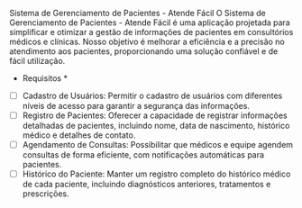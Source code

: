 Sistema de Gerenciamento de Pacientes - Atende Fácil
O Sistema de Gerenciamento de Pacientes - Atende Fácil é uma aplicação projetada para simplificar e otimizar a gestão de informações de pacientes em consultórios médicos e clínicas. Nosso objetivo é melhorar a eficiência e a precisão no atendimento aos pacientes, proporcionando uma solução confiável e de fácil utilização.

* Requisitos * 
 - [ ] Cadastro de Usuários: Permitir o cadastro de usuários com diferentes níveis de acesso para garantir a segurança das informações.
 - [ ]  Registro de Pacientes: Oferecer a capacidade de registrar informações detalhadas de pacientes, incluindo nome, data de nascimento, histórico médico e detalhes de contato.
 - [ ] Agendamento de Consultas: Possibilitar que médicos e equipe agendem consultas de forma eficiente, com notificações automáticas para pacientes.
 - [ ] Histórico do Paciente: Manter um registro completo do histórico médico de cada paciente, incluindo diagnósticos anteriores, tratamentos e prescrições.
